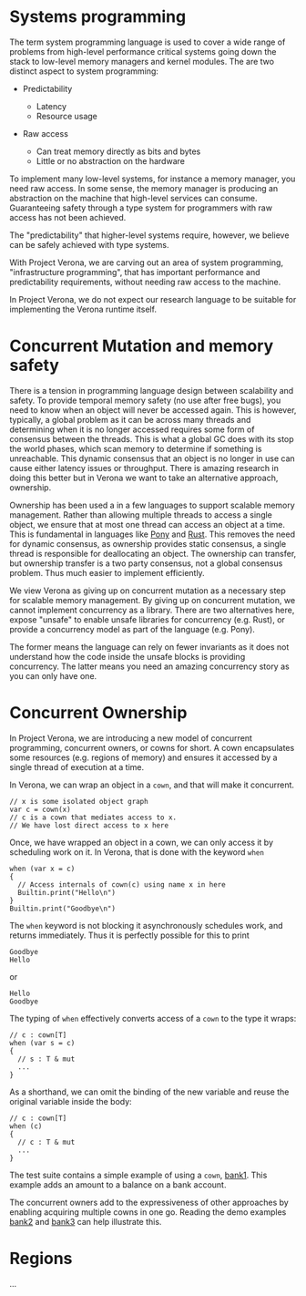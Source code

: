 # Systems programming

The term system programming language is used to cover a wide range of problems from high-level performance critical systems going down the stack to low-level memory managers and kernel modules.  The are two distinct aspect to system programming:

* Predictability
  - Latency
  - Resource usage

* Raw access 
  - Can treat memory directly as bits and bytes
  - Little or no abstraction on the hardware

To implement many low-level systems, for instance a memory manager, you need raw access.  In some sense, the memory manager is producing an abstraction on the machine that high-level services can consume.  Guaranteeing safety through a type system for programmers with raw access has not been achieved.

The "predictability" that higher-level systems require, however, we believe can be safely achieved with type systems.

With Project Verona, we are carving out an area of system programming, "infrastructure programming", that has important performance and predictability requirements, without needing raw access to the machine.

In Project Verona, we do not expect our research language to be suitable for implementing the Verona runtime itself.

# Concurrent Mutation and memory safety

There is a tension in programming language design between scalability and safety.
To provide temporal memory safety (no use after free bugs), you need to know when an object will never be accessed again.  This is however, typically, a global problem as it can be across many threads and determining when it is no longer accessed requires some form of consensus between the threads.  This is what a global GC does with its stop the world phases, which scan memory to determine if something is unreachable.  This dynamic consensus that an object is no longer in use can cause 
either latency issues or throughput.  There is amazing research in doing this better
but in Verona we want to take an alternative approach, ownership.

Ownership has been used a in a few languages to support scalable memory management.  Rather than allowing multiple threads to access a single object, we ensure that at most one thread can access an object at a time.  This is fundamental in languages like [Pony](github.com/ponylang/) and [Rust](https://www.rust-lang.org).  This removes the need for dynamic consensus, as ownership provides static consensus, a single thread is responsible for deallocating an object.  The ownership can transfer, but ownership transfer is a two party consensus, not a global consensus problem. Thus much easier to implement efficiently.

We view Verona as giving up on concurrent mutation as a necessary step for scalable memory management.  By giving up on concurrent mutation, we cannot implement concurrency as a library.  There are two alternatives here, expose "unsafe" to enable unsafe libraries for concurrency (e.g. Rust), or provide a concurrency model as part of the language (e.g. Pony).

The former means the language can rely on fewer invariants as it does not understand how the code inside the unsafe blocks is providing concurrency.  The latter means you need an amazing concurrency story as you can only have one.


# Concurrent Ownership

In Project Verona, we are introducing a new model of concurrent programming, concurrent owners, or cowns for short.  A cown encapsulates some resources (e.g. regions of memory) and ensures it accessed by a single thread of execution at a time.

In Verona, we can wrap an object in a `cown`, and that will make it concurrent.
```
// x is some isolated object graph
var c = cown(x)
// c is a cown that mediates access to x.
// We have lost direct access to x here
```

Once, we have wrapped an object in a cown, we can only access it by scheduling work on it. In Verona, that is done with the keyword `when`
```
when (var x = c)
{
  // Access internals of cown(c) using name x in here
  Builtin.print("Hello\n")
}
Builtin.print("Goodbye\n")
```
The `when` keyword is not blocking it asynchronously schedules work, and returns immediately.  Thus it is perfectly possible for this to print
```
Goodbye
Hello
```
or
```
Hello
Goodbye
```
The typing of `when` effectively converts access of a `cown` to the type it wraps:
```
// c : cown[T]
when (var s = c)
{
  // s : T & mut
  ...
}
```
As a shorthand, we can omit the binding of the new variable and reuse the original 
variable inside the body:
```
// c : cown[T]
when (c)
{
  // c : T & mut
  ...
}
```

The test suite contains a simple example of using a `cown`, [bank1](../testsuite/demo/run-pass/bank1.verona).  This example adds an amount to a balance on a bank account. 

The concurrent owners add to the expressiveness of other approaches by enabling acquiring multiple cowns in one go. Reading the demo examples [bank2](../testsuite/demo/run-pass/bank2.verona) and [bank3](../testsuite/demo/run-pass/bank3.verona) can help illustrate this.



# Regions

...
